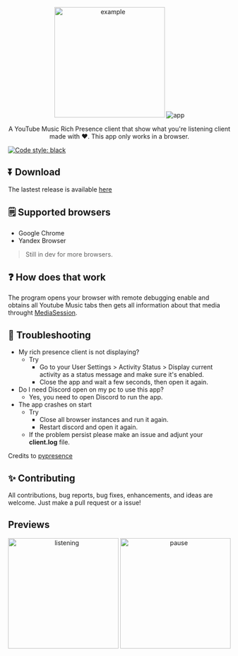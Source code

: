 <p align="center">
<img src="https://github.com/manucabral/YoutubeMusicRPC/blob/main/assets/logo.png?raw=true" width="250" title="example">
<img src="https://github.com/manucabral/YoutubeMusicRPC/blob/main/assets/app.png?raw=true" title="app">
</p>


<p align="center">
   A YouTube Music Rich Presence client that show what you're listening client made with ❤️.
   This app only works in a browser.
</p>

[![Code style: black](https://img.shields.io/badge/code%20style-black-000000.svg)](https://github.com/psf/black)

## ⏬ Download
The lastest release is available [here](https://github.com/manucabral/YoutubeMusicRPC/releases)

## 🗒️ Supported browsers
- Google Chrome
- Yandex Browser
> Still in dev for more browsers.


## ❓ How does that work
The program opens your browser with remote debugging enable and obtains all Youtube Music tabs then gets all information about that media throught [MediaSession](https://developer.mozilla.org/en-US/docs/Web/API/MediaSession).

## 🔨 Troubleshooting
- My rich presence client is not displaying?
  - Try
    - Go to your User Settings > Activity Status > Display current activity as a status message and make sure it's enabled.
    - Close the app and wait a few seconds, then open it again.
- Do I need Discord open on my pc to use this app?
    - Yes, you need to open Discord to run the app.
- The app crashes on start
    - Try
        - Close all browser instances and run it again.
        - Restart discord and open it again.
    - If the problem persist please make an issue and adjunt your __client.log__ file.
     

Credits to [pypresence](https://github.com/qwertyquerty/pypresence)

## ✨ Contributing
All contributions, bug reports, bug fixes, enhancements, and ideas are welcome. Just make a pull request or a issue!

## Previews
<p align="center"> 
<img src="https://github.com/manucabral/YoutubeMusicRPC/blob/main/assets/listening.png?raw=true" width="250" title="listening">
<img src="https://github.com/manucabral/YouTubeMusicRPC/blob/main/assets/pause.png?raw=true" width="250" title="pause">
</p>
